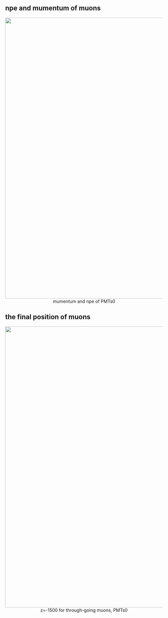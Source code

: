 ## npe and mumentum of muons 

<p align="center">
<img src="uncertaintyfig/mumumnpe.png" width="900" />
mumentum and npe of PMTs0
</p>

## the final position of muons

<p align="center">
<img src="uncertaintyfig/muonstopznpe.png" width="900" />
z=-1500 for through-going muons, PMTs0
</p>
